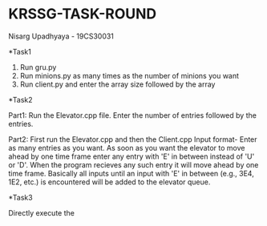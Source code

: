 # KRSSG-TASK-ROUND
Nisarg Upadhyaya - 19CS30031

*Task1

1. Run gru.py
2. Run minions.py as many times as the number of minions you want
3. Run client.py and enter the array size followed by the array

*Task2

Part1:
Run the Elevator.cpp file. Enter the number of entries followed by the entries.

Part2:
First run the Elevator.cpp and then the Client.cpp
Input format- Enter as many entries as you want. As soon as you want the elevator to move ahead by one time frame enter any entry with 'E' in between instead of 'U' or 'D'. When the program recieves any such entry it will move ahead by one time frame. Basically all inputs until an input with 'E' in between (e.g., 3E4, 1E2, etc.) is encountered will be added to the elevator queue. 

*Task3

Directly execute the 
